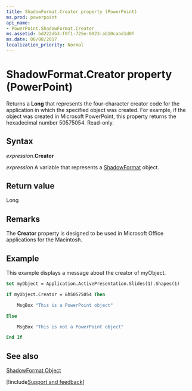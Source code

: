 ```yaml
---
title: ShadowFormat.Creator property (PowerPoint)
ms.prod: powerpoint
api_name:
- PowerPoint.ShadowFormat.Creator
ms.assetid: bd222db3-f0f1-725e-0023-ab10cabd1d0f
ms.date: 06/08/2017
localization_priority: Normal
---
```



# ShadowFormat.Creator property (PowerPoint)

Returns a  **Long** that represents the four-character creator code for the application in which the specified object was created. For example, if the object was created in Microsoft PowerPoint, this property returns the hexadecimal number 50575054. Read-only.


## Syntax

_expression_.**Creator**

_expression_ A variable that represents a [ShadowFormat](PowerPoint.ShadowFormat.md) object.


## Return value

Long


## Remarks

The  **Creator** property is designed to be used in Microsoft Office applications for the Macintosh.


## Example

This example displays a message about the creator of myObject.


```vb
Set myObject = Application.ActivePresentation.Slides(1).Shapes(1)

If myObject.Creator = &h50575054 Then

    MsgBox "This is a PowerPoint object"

Else

    MsgBox "This is not a PowerPoint object"

End If
```


## See also


[ShadowFormat Object](PowerPoint.ShadowFormat.md)

[!include[Support and feedback](~/includes/feedback-boilerplate.md)]
